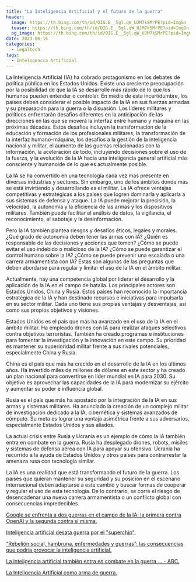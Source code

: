 ```yaml
---
title: "La Inteligencia Artificial y el futuro de la guerra"
header:
  image: https://th.bing.com/th/id/OIG.E__5gl.qW_UJM7kSMrPE?pid=ImgGn
  teaser: https://th.bing.com/th/id/OIG.E__5gl.qW_UJM7kSMrPE?pid=ImgGn
  og_image: https://th.bing.com/th/id/OIG.E__5gl.qW_UJM7kSMrPE?pid=ImgGn
date: 2023-06-16
categories:
  - legaltech
tags:
  - Inteligencia Artificial
---
```


La Inteligencia Artificial (IA) ha cobrado protagonismo en los debates de política pública en los Estados Unidos. Existe una creciente preocupación por la posibilidad de que la IA se desarrolle más rápido de lo que los humanos pueden entender o controlar. En medio de esta incertidumbre, los países deben considerar el posible impacto de la IA en sus fuerzas armadas y su preparación para la guerra o la disuasión. Los líderes militares y políticos enfrentarán  desafíos diferentes en la anticipación de las direcciones en las que se moverá la interfaz entre humano y máquina en las próximas décadas. Estos desafíos incluyen la transformación de la educación y formación de los profesionales militares, la transformación de la interfaz humano-máquina, los desafíos a la gestión de la inteligencia nacional y militar, el aumento de las guerras relacionadas con la información, la aceleración de todo, incluyendo decisiones sobre el uso de la fuerza, y la evolución de la IA hacia una inteligencia general artificial más consciente y humanoide de lo que es actualmente posible.

La IA se ha convertido en una tecnología cada vez más presente en diversas industrias y sectores. Sin embargo, uno de los ámbitos donde más se está invirtiendo y desarrollando es el militar. La IA ofrece ventajas competitivas y estratégicas a los países que logren dominarla y aplicarla a sus sistemas de defensa y ataque. La IA puede mejorar la precisión, la velocidad, la autonomía y la eficiencia de las armas y los dispositivos militares. También puede facilitar el análisis de datos, la vigilancia, el reconocimiento, el sabotaje y la desinformación.

Pero la IA también plantea riesgos y desafíos éticos, legales y morales. ¿Qué grado de autonomía deben tener las armas con IA? ¿Quién es responsable de las decisiones y acciones que tomen? ¿Cómo se puede evitar el uso indebido o malicioso de la IA? ¿Cómo se puede garantizar el control humano sobre la IA? ¿Cómo se puede prevenir una escalada o una carrera armamentista con IA? Estas son algunas de las preguntas que deben abordarse para regular y limitar el uso de la IA en el ámbito militar.

Actualmente, hay una competencia global por liderar el desarrollo y la aplicación de la IA en el campo de batalla. Los principales actores son Estados Unidos, China y Rusia. Estos países han reconocido la importancia estratégica de la IA y han destinado recursos e iniciativas para impulsarla en su sector militar. Cada uno tiene sus propias ventajas y desventajas, así como sus propios objetivos y visiones.

Estados Unidos es el país que más ha avanzado en el uso de la IA en el ámbito militar. Ha empleado drones con IA para realizar ataques selectivos contra objetivos terroristas. También ha creado programas e instituciones para fomentar la investigación y la innovación en este campo. Su prioridad es mantener su superioridad militar frente a sus rivales potenciales, especialmente China y Rusia.

China es el país que más ha crecido en el desarrollo de la IA en los últimos años. Ha invertido miles de millones de dólares en este sector y ha creado un plan nacional para convertirse en líder mundial en IA para 2030. Su objetivo es aprovechar las capacidades de la IA para modernizar su ejército y aumentar su poder e influencia global.

Rusia es el país que más ha apostado por la integración de la IA en sus armas y sistemas militares. Ha anunciado la creación de un complejo militar de investigación dedicado a la IA, cibernética y sistemas avanzados de cómputo. Su meta es lograr una ventaja asimétrica frente a sus adversarios, especialmente Estados Unidos y sus aliados.

La actual crisis entre Rusia y Ucrania es un ejemplo de cómo la IA también entra en combate en la guerra. Rusia ha desplegado drones, robots, misiles y sistemas de defensa aérea con IA para apoyar su ofensiva. Ucrania ha recurrido a la ayuda de Estados Unidos y otros países para contrarrestar la amenaza rusa con tecnología similar.

La IA es una realidad que está transformando el futuro de la guerra. Los países que quieran mantener su seguridad y su posición en el escenario internacional deben adaptarse a este cambio y buscar formas de cooperar y regular el uso de esta tecnología. De lo contrario, se corre el riesgo de desencadenar una nueva carrera armamentista o un conflicto global con consecuencias impredecibles.


[Google se enfrenta a dos guerras en el campo de la IA: la primera contra OpenAI y la segunda contra sí misma. ](https://www.xataka.com/robotica-e-ia/google-se-enfrenta-a-dos-guerras-campo-ia-primera-openai-segunda)

[Inteligencia artificial desata guerra por el "superchip". ](https://www.msn.com/es-es/noticias/tecnologia/inteligencia-artificial-desata-guerra-por-el-superchip/ar-AA1cy81o)

[“Rebelión social, hambruna, enfermedades y guerras”: las consecuencias que podría provocar la inteligencia artificial. ](https://www.msn.com/es-cl/noticias/other/rebelión-social-hambruna-enfermedades-y-guerras-las-consecuencias-que-podría-provocar-la-inteligencia-artificial/ar-AA1caegZ)

[La inteligencia artificial también entra en combate en la guerra ... - ABC. ](https://www.abc.es/economia/abci-inteligencia-artificial-tambien-entra-combate-guerra-ucrania-202203140205_noticia.html)

[La Inteligencia Artificial como arma de guerra. ](https://mitsloanreview.mx/destacado-home/la-inteligencia-artificial-como-arma-de-guerra/)